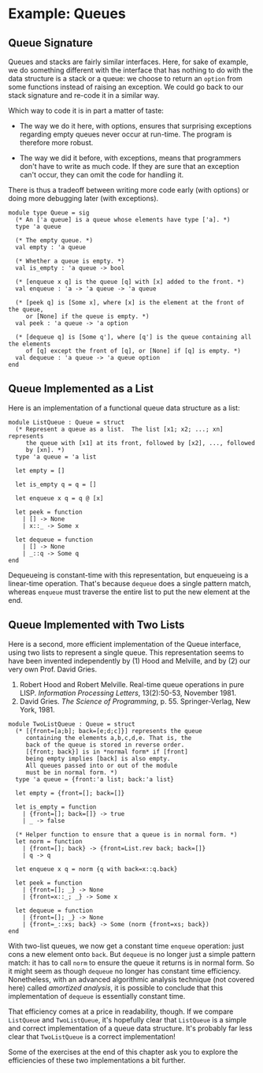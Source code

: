 # Example: Queues

## Queue Signature

Queues and stacks are fairly similar interfaces.  Here, for sake of
example, we do something different with the interface that has nothing
to do with the data structure is a stack or a queue:  we choose to
return an `option` from some functions instead of raising an exception.
We could go back to our stack signature and re-code it in a similar way.

Which way to code it is in part a matter of taste:

* The way we do it here, with options, ensures that surprising exceptions
  regarding empty queues never occur at run-time.  The program is therefore
  more robust.
  
* The way we did it before, with exceptions, means that programmers don't
  have to write as much code.  If they are sure that an exception can't occur,
  they can omit the code for handling it.
  
There is thus a tradeoff between writing more code early (with options) 
or doing more debugging later (with exceptions).

```
module type Queue = sig
  (* An ['a queue] is a queue whose elements have type ['a]. *)
  type 'a queue
  
  (* The empty queue. *)
  val empty : 'a queue
  
  (* Whether a queue is empty. *)
  val is_empty : 'a queue -> bool
  
  (* [enqueue x q] is the queue [q] with [x] added to the front. *)
  val enqueue : 'a -> 'a queue -> 'a queue
  
  (* [peek q] is [Some x], where [x] is the element at the front of the queue,
     or [None] if the queue is empty. *)
  val peek : 'a queue -> 'a option
  
  (* [dequeue q] is [Some q'], where [q'] is the queue containing all the elements
     of [q] except the front of [q], or [None] if [q] is empty. *)
  val dequeue : 'a queue -> 'a queue option
end
```

## Queue Implemented as a List

Here is an implementation of a functional queue data structure as a list:

```
module ListQueue : Queue = struct
  (* Represent a queue as a list.  The list [x1; x2; ...; xn] represents
     the queue with [x1] at its front, followed by [x2], ..., followed
     by [xn]. *)
  type 'a queue = 'a list
  
  let empty = []

  let is_empty q = q = []

  let enqueue x q = q @ [x] 

  let peek = function
    | [] -> None
    | x::_ -> Some x

  let dequeue = function
    | [] -> None
    | _::q -> Some q
end
```

Dequeueing is constant-time with this representation, but enqueueing is
a linear-time operation.  That's because `dequeue` does a single pattern
match, whereas `enqueue` must traverse the entire list to put the new
element at the end.
  
## Queue Implemented with Two Lists

Here is a second, more efficient implementation of the Queue interface, 
using two lists to represent a single queue. This representation seems
to have been invented independently by (1) Hood and Melville, and by 
(2) our very own Prof. David Gries.

1. Robert Hood and Robert Melville. Real-time queue operations
   in pure LISP.  *Information Processing Letters*, 13(2):50-53, 
   November 1981. 
2. David Gries.  *The Science of Programming*, p. 55.  Springer-Verlag,
   New York, 1981.

```
module TwoListQueue : Queue = struct
  (* [{front=[a;b]; back=[e;d;c]}] represents the queue
     containing the elements a,b,c,d,e. That is, the
     back of the queue is stored in reverse order. 
     [{front; back}] is in *normal form* if [front]
     being empty implies [back] is also empty. 
     All queues passed into or out of the module 
     must be in normal form. *)
  type 'a queue = {front:'a list; back:'a list}
  
  let empty = {front=[]; back=[]}

  let is_empty = function
    | {front=[]; back=[]} -> true
    | _ -> false
    
  (* Helper function to ensure that a queue is in normal form. *)
  let norm = function
    | {front=[]; back} -> {front=List.rev back; back=[]}
    | q -> q
    
  let enqueue x q = norm {q with back=x::q.back} 
  
  let peek = function 
    | {front=[]; _} -> None
    | {front=x::_; _} -> Some x

  let dequeue = function
    | {front=[]; _} -> None
    | {front=_::xs; back} -> Some (norm {front=xs; back})
end
```

With two-list queues, we now get a constant time `enqueue` operation:
just cons a new element onto `back`.  But `dequeue` is no longer just a
simple pattern match: it has to call `norm` to ensure the queue it
returns is in normal form.  So it might seem as though `dequeue` no
longer has constant time efficiency. Nonetheless, with an advanced
algorithmic analysis technique (not covered here) called *amortized
analysis*, it is possible to conclude that this implementation of
`dequeue` is essentially constant time.

That efficiency comes at a price in readability, though. If we compare
`ListQueue` and `TwoListQueue`, it's hopefully clear that `ListQueue` is
a simple and correct implementation of a queue data structure.  It's
probably far less clear that `TwoListQueue` is a correct implementation!
 
Some of the exercises at the end of this chapter ask you to
explore the efficiencies of these two implementations a bit further.

